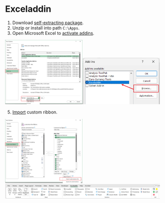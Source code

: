 # Exceladdin

1. Download [self-extracting package].  
2. Unzip or install into path `C:\Apps`.  
3. Open Microsoft Excel to [activate addins].  

<img src="https://github.com/ry4nkovaks/excel/blob/main/lib/img/img-xls-addin-activate.png" width="50%"><img src="https://github.com/ry4nkovaks/excel/blob/main/lib/img/img-xls-addin-load.png" width="50%">

5. [Import] custom ribbon.  

<img src="https://github.com/ry4nkovaks/excel/blob/main/lib/img/img-xls-addin-import.png" width="50%">

<img src="https://github.com/ry4nkovaks/excel/blob/main/lib/img/img-exceladdin-20230109.png">


[self-extracting package]: https://github.com/ry4nkovaks/excel/raw/main/dist/exceladdin.exe
[activate addins]: https://support.microsoft.com/en-us/office/add-or-remove-add-ins-in-excel-0af570c4-5cf3-4fa9-9b88-403625a0b460#:~:text=Click%20the%20File%20tab%2C%20click,activate%2C%20and%20then%20click%20OK.
[Import]: https://support.microsoft.com/en-us/office/customize-the-ribbon-in-word-c4b6051a-7a70-43c8-a527-932917dec682
